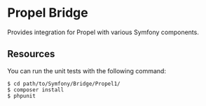 Propel Bridge
=============

Provides integration for Propel with various Symfony components.

Resources
---------

You can run the unit tests with the following command:

    $ cd path/to/Symfony/Bridge/Propel1/
    $ composer install
    $ phpunit
